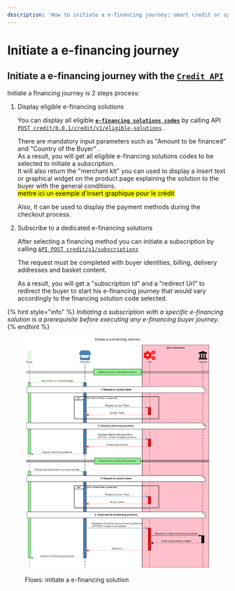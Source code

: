 ```yaml
---
description: 'How to initiate a e-financing journey: smart credit or split payment'
---
```


# Initiate a e-financing journey

## Initiate a e-financing journey with the [`Credit API`](../../api-reference/credit-api.md)&#x20;

Initiate a financing journey is 2 steps process:

1.  Display eligible e-financing solutions

    You can display all eligible [**`e-financing solutions codes`**](./#e-financing-solution-codes) by calling API [`POST credit/0.0.1/credit/v1/eligible-solutions`](../../api-reference/credit-api.md#credit-v1-eligible-solutions) .&#x20;

    There are mandatory input parameters such as "Amount to be financed" and "Country of the Buyer" . \
    As a result, you will get all eligible e-financing solutions codes to be selected to initiate a subscription.\
    It will also return the "merchant kit" you can used to display a insert text or graphical widget on the product page explaining the solution to the buyer with the general conditions.\
    <mark style="background-color:yellow;">mettre ici un exemple d'insert graphique pour le crédit</mark>

    Also, It can be used to display the  payment methods during the checkout process.
2.  Subscribe to a dedicated e-financing solutions

    After selecting a financing method you can initiate a subscription by calling [`API POST credit/v1/subscriptions`](../../api-reference/credit-api.md#credit-v1-subscriptions-1) &#x20;

    The request must be completed with buyer identities, billing, delivery addresses and basket content.&#x20;

    As a result, you will get a "subscription Id" and a "redirect Url" to redirect the buyer to start his e-financing journey that would vary accordingly to the financing solution code selected.

{% hint style="info" %}
_Initiating a subscription with a specific e-financing solution is a prerequisite before executing any e-financing buyer journey._ &#x20;
{% endhint %}

<figure><img src="../../.gitbook/assets/github - initiate e-financing solution.png" alt=""><figcaption><p>Flows: initiate a e-financing solution</p></figcaption></figure>

